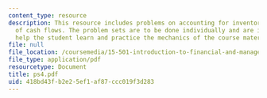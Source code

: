 ```yaml
---
content_type: resource
description: This resource includes problems on accounting for inventory and the statement
  of cash flows. The problem sets are to be done individually and are intended to
  help the student learn and practice the mechanics of the course material.
file: null
file_location: /coursemedia/15-501-introduction-to-financial-and-managerial-accounting-spring-2004/418bd43fb2e25ef1af87ccc019f3d283_ps4.pdf
file_type: application/pdf
resourcetype: Document
title: ps4.pdf
uid: 418bd43f-b2e2-5ef1-af87-ccc019f3d283
---
```

